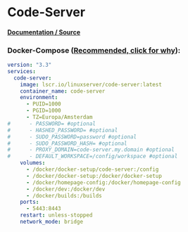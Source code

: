 # Code-Server

#### [Documentation / Source](https://docs.linuxserver.io/images/docker-code-server/ "Documentation / Source")

### Docker-Compose ([Recommended, click for why](https://docs.docker.com/compose/intro/features-uses/ "docs.docker.com Why use Compose?")):

```yaml
version: "3.3"
services:
  code-server:
    image: lscr.io/linuxserver/code-server:latest
    container_name: code-server
    environment:
      - PUID=1000
      - PGID=1000
      - TZ=Europa/Amsterdam
#      - PASSWORD= #optional
#      - HASHED_PASSWORD= #optional
#      - SUDO_PASSWORD=password #optional
#      - SUDO_PASSWORD_HASH= #optional
#      - PROXY_DOMAIN=code-server.my.domain #optional
#      - DEFAULT_WORKSPACE=/config/workspace #optional
    volumes:
      - /docker/docker-setup/code-server:/config
      - /docker/docker-setup:/docker/docker-setup
      - /docker/homepage-config:/docker/homepage-config
      - /docker/dev:/docker/dev
      - /docker/builds:/builds
    ports:
      - 5443:8443
    restart: unless-stopped
    network_mode: bridge

```
